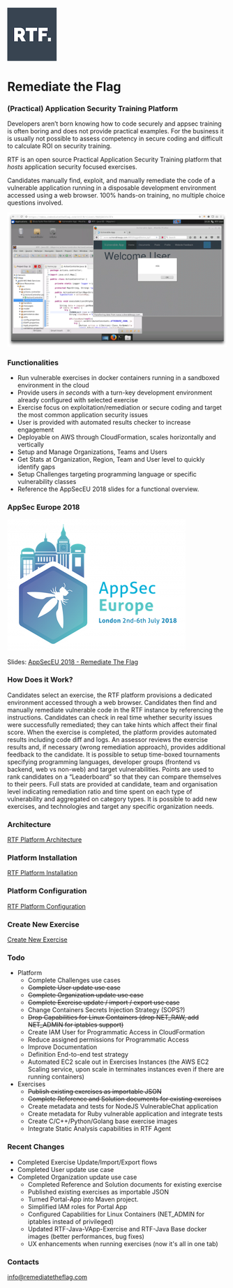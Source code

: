 
![logo](docs/img/logo_squared_small.png)

# Remediate the Flag


### (Practical) Application Security Training Platform

Developers aren’t born knowing how to code securely and appsec training is often boring and does not provide practical examples. For the business it is usually not possible to assess competency in secure coding and difficult to calculate ROI on security training.

RTF is an open source Practical Application Security Training platform that *hosts* application security focused exercises. 

Candidates manually find, exploit, and manually remediate the code of a vulnerable application running in a disposable development environment accessed using a web browser. 100% hands-on training, no multiple choice questions involved.

![Picture1](docs/img/rtf_exercise.png)



### Functionalities

- Run vulnerable exercises in docker containers running in a sandboxed environment in the cloud
- Provide users *in seconds* with a turn-key development environment already configured with selected exercise
- Exercise focus on exploitation/remediation or secure coding and target the most common application security issues
- User is provided with automated results checker to increase engagement
- Deployable on AWS through CloudFormation, scales horizontally and vertically
- Setup and Manage Organizations, Teams and Users
- Get Stats at Organization, Region, Team and User level to quickly identify gaps 
- Setup Challenges targeting programming language or specific vulnerability classes
- Reference the AppSecEU 2018 slides for a functional overview.



### AppSec Europe 2018 ###
![AppSecEU](docs/img/appseceu.png)

Slides: [AppSecEU 2018 - Remediate The Flag](docs/AppSecEU18_RemediateTheFlag.pdf) 



### How Does it Work?

Candidates select an exercise, the RTF platform provisions a dedicated environment accessed through a web browser. Candidates then find and manually remediate vulnerable code in the RTF instance by referencing the instructions.
Candidates can check in real time whether security issues were successfully remediated; they can take hints which affect their final score.
When the exercise is completed, the platform provides automated results including code diff and logs. An assessor reviews the exercise results and, if necessary (wrong remediation approach), provides additional feedback to the candidate.
It is possible to setup time-boxed tournaments specifying programming languages, developer groups (frontend vs backend, web vs non-web) and target vulnerabilities. Points are used to rank candidates on a “Leaderboard” so that they can compare themselves to their peers.
Full stats are provided at candidate, team and organisation level indicating remediation ratio and time spent on each type of vulnerability and aggregated on category types.
It is possible to add new exercises, and technologies and target any specific organization needs.



### Architecture
[RTF Platform Architecture](docs/architecture.md)



### Platform Installation

[RTF Platform Installation](docs/install.md)



### Platform Configuration ###

[RTF Platform Configuration](docs/configure.md)



### Create New Exercise

[Create New Exercise](docs/create.md)



### Todo ###

  - Platform
    * Complete Challenges use cases
    * ~~Complete User update use case~~
    * ~~Complete Organization update use case~~
    * ~~Complete Exercise update / import / export use case~~
    * Change Containers Secrets Injection Strategy (SOPS?)
    * ~~Drop Capabilities for Linux Containers (drop NET_RAW, add NET_ADMIN for iptables support)~~
    * Create IAM User for Programmatic Access in CloudFormation
    * Reduce assigned permissions for Programmatic Access
    * Improve Documentation
    * Definition End-to-end test strategy 
    * Automated EC2 scale out in Exercises Instances (the AWS EC2 Scaling service, upon scale in terminates instances even if there are running containers)
  - Exercises
    * ~~Publish existing exercises as importable JSON~~
    * ~~Complete Reference and Solution documents for existing exercises~~
    * Create metadata and tests for NodeJS VulnerableChat application
    * Create metadata for Ruby vulnerable application and integrate tests
    * Create C/C++/Python/Golang base exercise images
    * Integrate Static Analysis capabilities in RTF Agent



### Recent Changes ###

  - Completed Exercise Update/Import/Export flows
  - Completed User update use case
- Completed Organization update use case
  - Completed Reference and Solution documents for existing exercise
  - Published existing exercises as importable JSON
  - Turned Portal-App into Maven project. 
  - Simplified IAM roles for Portal App
  - Configured Capabilities for Linux Containers (NET_ADMIN for iptables instead of privileged)
  - Updated RTF-Java-VApp-Exercise and RTF-Java Base docker images (better performances, bug fixes)
  - UX enhancements when running exercises (now it's all in one tab)



### Contacts ###

[info@remediatetheflag.com](mailto:info@remediatetheflag.com)

